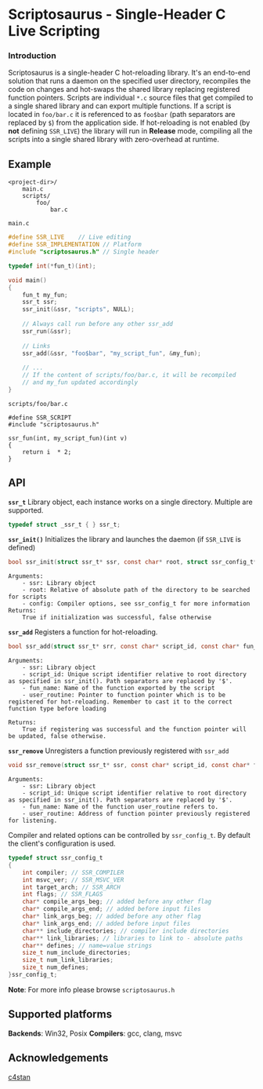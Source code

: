 # Scriptosaurus - Single-Header C Live Scripting

### Introduction
Scriptosaurus is a single-header C hot-reloading library. It's an end-to-end solution that runs a daemon on the specified user directory, recompiles the code on changes and hot-swaps the shared library replacing registered function pointers. 
Scripts are individual `*.c` source files that get compiled to a single shared library and can export multiple functions. If a script is located in `foo/bar.c` it is referenced to as `foo$bar` (path separators are replaced by `$`) from the application side. 
If hot-reloading is not enabled (by **not** defining `SSR_LIVE`) the library will run in **Release** mode, compiling all the scripts into a single shared library with zero-overhead at runtime.


## Example
```
<project-dir>/
    main.c
    scripts/
        foo/
            bar.c
```

`main.c`

```c
#define SSR_LIVE 	// Live editing
#define SSR_IMPLEMENTATION // Platform
#include "scriptosaurus.h" // Single header

typedef int(*fun_t)(int);

void main()
{
    fun_t my_fun;
    ssr_t ssr;
    ssr_init(&ssr, "scripts", NULL);
    
    // Always call run before any other ssr_add
	ssr_run(&ssr);
	
    // Links 
    ssr_add(&ssr, "foo$bar", "my_script_fun", &my_fun);
    
    // ...
    // If the content of scripts/foo/bar.c, it will be recompiled
    // and my_fun updated accordingly
}
```

`scripts/foo/bar.c`
```
#define SSR_SCRIPT
#include "scriptosaurus.h"

ssr_fun(int, my_script_fun)(int v)
{
    return i  * 2;
}
```

## API

**`ssr_t`** Library object, each instance works on a single directory. Multiple are supported.
```c
typedef struct _ssr_t { } ssr_t; 
``` 

**`ssr_init()`** Initializes the library and launches the daemon (if `SSR_LIVE` is defined)
```c
bool ssr_init(struct ssr_t* ssr, const char* root, struct ssr_config_t* config)
```
```
Arguments:
    - ssr: Library object
    - root: Relative of absolute path of the directory to be searched for scripts
    - config: Compiler options, see ssr_config_t for more information
Returns:
    True if initialization was successful, false otherwise 
```

**`ssr_add`** Registers a function for hot-reloading.
```c
bool ssr_add(struct ssr_t* srr, const char* script_id, const char* fun_name, ssr_func_t* user_routine)
```
```
Arguments:
    - ssr: Library object
    - script_id: Unique script identifier relative to root directory as specified in ssr_init(). Path separators are replaced by '$'.
    - fun_name: Name of the function exported by the script
    - user_routine: Pointer to function pointer which is to be registered for hot-reloading. Remember to cast it to the correct function type before loading

Returns:
    True if registering was successful and the function pointer will be updated, false otherwise.
```

**`ssr_remove`** Unregisters a function previously registered with `ssr_add`
```c
void ssr_remove(struct ssr_t* ssr, const char* script_id, const char* fun_name, ssr_func_t* user_routine)
```
```
Arguments:
    - ssr: Library object
    - script_id: Unique script identifier relative to root directory as specified in ssr_init(). Path separators are replaced by '$'.
    - fun_name: Name of the function user_routine refers to.
    - user_routine: Address of function pointer previously registered for listening.
```

Compiler and related options can be controlled by `ssr_config_t`. By default the client's configuration is used.

```c
typedef struct ssr_config_t
{
	int compiler; // SSR_COMPILER
	int msvc_ver; // SSR_MSVC_VER
	int target_arch; // SSR_ARCH
	int flags; // SSR_FLAGS
	char* compile_args_beg; // added before any other flag
	char* compile_args_end; // added before input files
	char* link_args_beg; // added before any other flag
	char* link_args_end; // added before input files
	char** include_directories; // compiler include directories
	char** link_libraries; // libraries to link to - absolute paths
	char** defines; // name=value strings
	size_t num_include_directories;
	size_t num_link_libraries;
	size_t num_defines;
}ssr_config_t;
```

**Note**: For more info please browse `scriptosaurus.h`

## Supported platforms

**Backends**: Win32, Posix
**Compilers**: gcc, clang, msvc


## Acknowledgements
[c4stan](https://github.com/c4stan)
